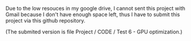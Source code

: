 Due to the low resouces in my google drive, I cannot sent this project with Gmail because I don't have enough space left, thus I have to submit this project via this github repository.


(The submited version is file Project / CODE / Test 6 - GPU optimization.)

